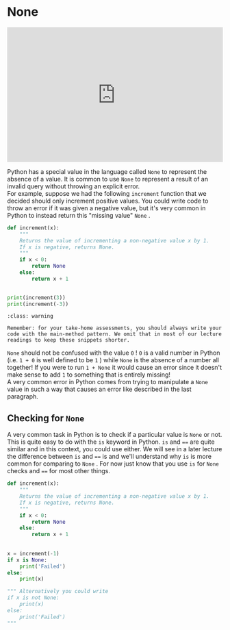 # None


<div style="position: relative; padding-bottom: 62.5%; height: 0;">
    <iframe src="https://www.loom.com/embed/2de919f01af04a5192a584c716a1b199?sharedAppSource=personal_library" frameborder="0" webkitallowfullscreen mozallowfullscreen allowfullscreen style="position: absolute; top: 0; left: 0; width: 100%; height: 100%;"></iframe>
</div>

Python has a special value in the language called `None` to represent the absence of a value. It is common to use `None` to represent a result of an invalid query without throwing an explicit error.  
For example, suppose we had the following `increment` function that we decided should only increment positive values. You could write code to throw an error if it was given a negative value, but it's very common in Python to instead return this "missing value" `None` .  
```python
def increment(x):
    """
    Returns the value of incrementing a non-negative value x by 1. 
    If x is negative, returns None.
    """
    if x < 0:
        return None
    else:
        return x + 1
    

print(increment(3))
print(increment(-3))
```


```{admonition} Warning
:class: warning

Remember: for your take-home assessments, you should always write your code with the main-method pattern. We omit that in most of our lecture readings to keep these snippets shorter.

```

`None` should not be confused with the value `0` ! `0` is a valid number in Python (i.e. `1 + 0` is well defined to be `1` ) while `None` is the absence of a number all together! If you were to run `1 + None` it would cause an error since it doesn't make sense to add `1` to something that is entirely missing!  
A very common error in Python comes from trying to manipulate a `None` value in such a way that causes an error like described in the last paragraph.  
##  Checking for `None`   

A very common task in Python is to check if a particular value is `None` or not. This is quite easy to do with the `is` keyword in Python. `is` and `==` are quite similar and in this context, you could use either. We will see in a later lecture the difference between `is` and `==` is and we'll understand why `is` is more common for comparing to `None` . For now just know that you use `is` for `None` checks and `==` for most other things.  
```python
def increment(x):
    """
    Returns the value of incrementing a non-negative value x by 1. 
    If x is negative, returns None.
    """
    if x < 0:
        return None
    else:
        return x + 1
    
    
x = increment(-1)
if x is None:
    print('Failed')
else:
    print(x)

""" Alternatively you could write
if x is not None:
    print(x)
else:
    print('Failed')
"""
```

